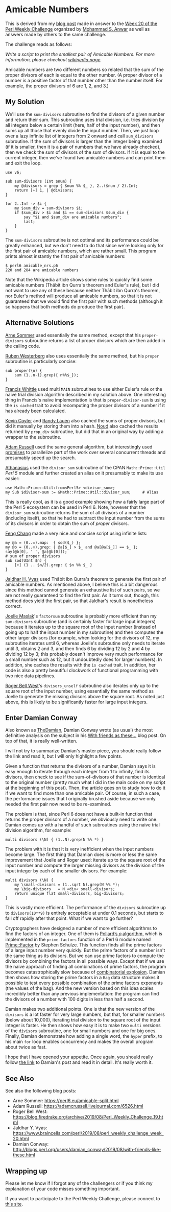 # Amicable Numbers

This is derived from my [blog post](http://blogs.perl.org/users/laurent_r/2019/08/perl-weekly-challenge-20-split-string-on-character-change-and-amicable-numbers.html) made in answer to the [Week 20 of the Perl Weekly Challenge](https://perlweeklychallenge.org/blog/perl-weekly-challenge-020/) organized by  <a href="http://blogs.perl.org/users/mohammad_s_anwar/">Mohammad S. Anwar</a> as well as answers made by others to the same challenge.

The challenge reads as follows:

*Write a script to print the smallest pair of Amicable Numbers. For more information, please checkout [wikipedia page](https://en.wikipedia.org/wiki/Amicable_numbers).*

Amicable numbers are two different numbers so related that the sum of the proper divisors of each is equal to the other number. (A proper divisor of a number is a positive factor of that number other than the number itself. For example, the proper divisors of 6 are 1, 2, and 3.)

## My Solution

We'll use the `sum-divisors` subroutine to find the divisors of a given number and return their sum. This subroutine uses trial division, i.e. tries division by all integers below a certain limit (here, half of the input number), and then sums up all those that evenly divide the input number. Then, we just loop over a lazy infinite list of integers from 2 onward and call `sum_divisors` subroutine. If the sum of divisors is larger than the integer being examined (if it is smaller, then it is a pair of numbers that we have already checked), then we check the sum of divisors of the sum of divisors. If it is equal to the current integer, then we've found two amicable numbers and can print them and exit the loop.

``` perl6
use v6;

sub sum-divisors (Int $num) {
    my @divisors = grep { $num %% $_ }, 2..($num / 2).Int;
    return [+] 1, | @divisors;
}

for 2..Inf -> $i {
    my $sum_div = sum-divisors $i;
    if $sum_div > $i and $i == sum-divisors $sum_div {
        say "$i and $sum_div are amicable numbers";
        last;
    }
}
```

The `sum-divisors` subroutine is not optimal and its performance could be greatly enhanced, but we don't need to do that since we're looking only for the first pair of amicable numbers, which are rather small. This program prints almost instantly the first pair of amicable numbers:

    $ perl6 amicable_nrs.p6
    220 and 284 are amicable numbers

Note that the Wikipedia article shows some rules to quickly find some amicable numbers (Thābit ibn Qurra's theorem and Euler's rule), but I did not want to use any of these because neither Thābit ibn Qurra's theorem, nor Euler's method will produce all amicable numbers, so that it is not guaranteed that we would find the first pair with such methods (although it so happens that both methods do produce the first pair).

## Alternative Solutions

[Arne Sommer](https://github.com/manwar/perlweeklychallenge-club/blob/master/challenge-020/arne-sommer/perl6/ch-2.p6) used essentially the same method, except that his `proper-divisors` subroutine returns a list of proper divisors which are then added in the calling code.

[Ruben Westerberg](https://github.com/manwar/perlweeklychallenge-club/blob/master/challenge-020/ruben-westerberg/perl6/ch-2.p6) also uses essentially the same method, but his `proper` subroutine is particularly concise:

``` perl6
sub proper(\n) {
	sum (1..n-1).grep({ n%%$_});
}
```

[Francis Whittle](https://github.com/manwar/perlweeklychallenge-club/blob/master/challenge-020/fjwhittle/perl6/ch-2.p6) used multi `MAIN` subroutines to use either Euler's rule or the naive trial division algorithm described in my solution above. One interesting thing in Francis's naive implementation is that is `proper-divisor-sum` is using the `is cached` trait to avoid recomputing the proper divisors of a number if it has already been calculated.

[Kevin Coyler](https://github.com/manwar/perlweeklychallenge-club/blob/master/challenge-020/kevin-colyer/perl6/ch-2.p6) and [Randy Lauen](https://github.com/manwar/perlweeklychallenge-club/blob/master/challenge-020/randy-lauen/perl6/ch-2.p6) also cached the sums of proper divisors, but did it manually by storing them into a hash. [Noud](https://github.com/manwar/perlweeklychallenge-club/blob/master/challenge-020/noud/perl6/ch-2.p6) also cached the results returned by `prop_div` subroutine, but did that in an original way by adding a wrapper to the subroutine.

[Adam Russell](https://github.com/manwar/perlweeklychallenge-club/blob/master/challenge-020/adam-russell/perl6/ch-2.p6) used the same general algorithm, but interestingly used [promises](https://docs.perl6.org/type/Promise) to parallelize part of the work over several concurrent threads and presumably speed up the search.

[Athanasius](https://github.com/manwar/perlweeklychallenge-club/blob/master/challenge-020/athanasius/perl6/ch-2.p6) used the `divisor_sum` subroutine of the CPAN `Math::Prime::Util` *Perl 5* module and further created an alias on it presumably to make its use easier:
``` Perl6
use Math::Prime::Util:from<Perl5> <divisor_sum>;
my Sub $divisor-sum := &Math::Prime::Util::divisor_sum;     # Alias
```
This is really cool, as it is a good example showing how a fairly large part of the Perl 5 ecosystem can be used in Perl 6. Note, however that the `divisor_sum` subroutine returns the sum of all divisors of a number (including itself), so that he had to subtract the input number from the sums of its divisors in order to obtain the sum of *proper* divisors.

[Feng Chang](https://github.com/manwar/perlweeklychallenge-club/blob/master/challenge-020/feng-chang/perl6/ch-2.p6) made a very nice and concise script using infinite lists:

``` perl6
my @a = (0..∞).map:  { sod($_) };
my @b = (0..∞).grep: { @a[$_] > $_ and @a[@a[$_]] == $_ };
say(@b[0], ' ', @a[@b[0]]);
# sum of proper divisors
sub sod(UInt $n) {
    [+] (1 .. $n/2).grep: { $n %% $_ }
}
```

[Jaldhar H. Vyas](https://github.com/manwar/perlweeklychallenge-club/blob/master/challenge-020/jaldhar-h-vyas/perl6/ch-2.p6) used Thābit ibn Qurra's theorem to generate the first pair of amicable numbers. As mentioned above, I believe this is a bit dangerous since this method cannot generate an exhaustive list of such pairs, so we are not really guaranteed to find the first pair. As it turns out, though, this method does yield the first pair, so that Jaldhar's result is nonetheless correct.

[Joelle Maslak](https://github.com/manwar/perlweeklychallenge-club/blob/master/challenge-020/joelle-maslak/perl6/ch-2.p6)'s `factorsum` subroutine is probably more efficient than my `sum-divisors` subroutine (and is certainly faster for large input integers) because it iterates up to the square root of the input number (instead of going up to half the input number in my subroutine) and then computes the other larger divisors (for example, when looking for the divisors of 12, my subroutine iterates until 6, whereas Joelle's subroutine only needs to iterate until 3, obtains 2 and 3, and then finds 6 by dividing 12 by 2 and 4 by dividing 12 by 3; this probably doesn't improve very much performance for a small number such as 12, but it undoubtedly does for larger numbers). In addition, she caches the results with the `is cached` trait. In addition, her code is also a pretty beautiful clockwork of functional programming with two nice data pipelines.

[Roger Bell West](https://github.com/manwar/perlweeklychallenge-club/blob/master/challenge-020/roger-bell-west/perl6/ch-2.p6)'s `divisors_unself` subroutine also iterates only up to the square root of the input number, using essentially the same method as Joelle to generate the missing divisors above the square root. As noted just above, this is likely to be significantly faster for large input integers.

## Enter Damian Conway

Also known as [TheDamian](https://www.perlmonks.org/?node_id=107600), Damian Conway wrote (as usual) the most definitive analysis on the subject in his [With friends as these...](http://blogs.perl.org/users/damian_conway/2019/08/with-friends-like-these.html) blog post. On top of that, it is really well-written.

I will not try to summarize Damian's master piece, you should really follow the link and read it, but I will only highlight a few points.

Given a function that returns the divisors of a number, Damian says it is easy enough to iterate through each integer from 1 to infinity, find its divisors, then check to see if the sum-of-divisors of that number is identical to the original number (pretty much what I did in the main code on my script at the beginning of this post). Then, the article goes on to study how to do it if we want to find more than one amicable pair. Of course, in such a case, the performance issues that I originally brushed aside because we only needed the first pair now need to be re-examined.

The problem is that, since Perl 6 does not have a built-in function that returns the proper divisors of a number, we obviously need to write one. Damian comes up with a handful of such subroutines using the naive trial division algorithm, for example:

``` perl6
multi divisors (\N) { (1..N).grep(N %% *) }
```

The problem with it is that it is very inefficient when the input numbers become large. The first thing that Damian does is more or less the same improvement that Joelle and Roger used: iterate up to the square root of the input number and compute the larger missing divisors as the division of the input integer by each of the smaller divisors. For example:

``` perl6
multi divisors (\N) {
    my \small-divisors = (1..sqrt N).grep(N %% *);
    my \big-divisors   = N «div« small-divisors;
    return unique flat small-divisors, big-divisors;
}
```

This is vastly more efficient. The performance of the `divisors` subroutine up to `divisors(10**9)` is entirely acceptable at under 0.1 seconds, but starts to fall off rapidly after that point. What if we want to go further?

Cryptographers have designed a number of more efficient algorithms to find the factors of an integer. One of them is [Pollard’s 𝜌 algorithm](https://en.wikipedia.org/wiki/Pollard%27s_rho_algorithm), which is implemented in the `prime-factors` function of a Perl 6 module named [Prime::Factor](https://github.com/thundergnat/Prime-Factor/blob/master/lib/Prime/Factor.pm6) by Stephen Schulze. This function finds all the prime factors of a large input number very quickly. But the prime factors of a number isn't the same thing as its divisors. But we can use prime factors to compute the divisors by combining the factors in all possible ways. Except that if we use the naive approach of finding all combinations of prime factors, the program becomes catastrophically slow because of [combinatorial explosion](https://en.wikipedia.org/wiki/Combinatorial_explosion).  Damian then shows how storing the prime factors in a `Bag` data structure makes it possible to test every possible combination of the prime factors exponents (the values of the bag). And the new version based on this idea scales incredibly better than any previous implementation: the program can find the divisors of a number with 100 digits in less than half a second.

Damian makes two additional points. One is that the new version of the `divisors` is a lot faster for very large numbers, but that, for smaller numbers (below about 10,000), iterating trial division to the square root of the input integer is faster. He then shows how easy it is to make two `multi` versions of the `divisors` subroutine, one for small numbers and one for big ones.  Finally, Damian demonstrate how adding a single word, the `hyper` prefix, to his main `for` loop enables concurrency and makes the overall program about twice as fast.

I hope that I have opened your appetite. Once again, you should really follow [the link](http://blogs.perl.org/users/damian_conway/2019/08/with-friends-like-these.html) to Damian's post and read it in detail. It's really worth it.

## See Also

See also the following blog posts:

* Arne Sommer: https://perl6.eu/amicable-split.html
* Adam Russell: https://adamcrussell.livejournal.com/6526.html
* Roger Bell West: https://blog.firedrake.org/archive/2019/08/Perl_Weekly_Challenge_19.html
* Jaldhar Y. Vyas: https://www.braincells.com/perl/2019/08/perl_weekly_challenge_week_20.html
* Damian Conway: http://blogs.perl.org/users/damian_conway/2019/08/with-friends-like-these.html

## Wrapping up

Please let me know if I forgot any of the challengers or if you think my explanation of your code misses something important.

If you want to participate to the Perl Weekly Challenge, please connect to [this site](https://perlweeklychallenge.org/).

